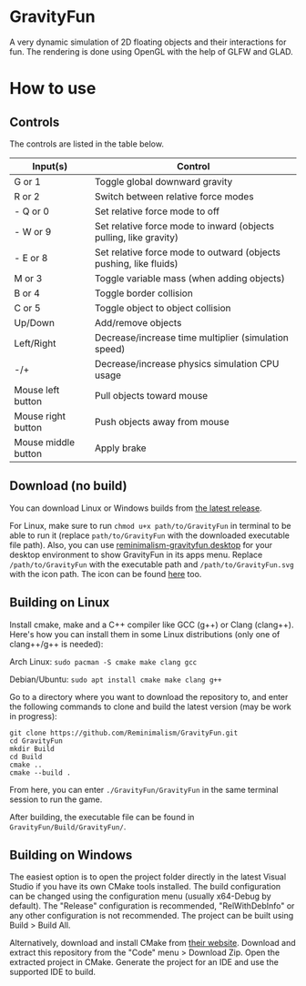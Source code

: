 # GravityFun

A very dynamic simulation of 2D floating objects and their interactions for fun.
The rendering is done using OpenGL with the help of GLFW and GLAD.

# How to use

## Controls

The controls are listed in the table below.

| Input(s) | Control |
| ------ | ------- |
| G or 1 | Toggle global downward gravity |
| R or 2 | Switch between relative force modes |
| - Q or 0 | Set relative force mode to off |
| - W or 9 | Set relative force mode to inward (objects pulling, like gravity) |
| - E or 8 | Set relative force mode to outward (objects pushing, like fluids) |
| M or 3 | Toggle variable mass (when adding objects) |
| B or 4 | Toggle border collision |
| C or 5 | Toggle object to object collision |
| Up/Down | Add/remove objects |
| Left/Right | Decrease/increase time multiplier (simulation speed) |
| -/+ | Decrease/increase physics simulation CPU usage |
| Mouse left button | Pull objects toward mouse |
| Mouse right button | Push objects away from mouse |
| Mouse middle button | Apply brake |

## Download (no build)

You can download Linux or Windows builds from [the latest release](https://github.com/Reminimalism/GravityFun/releases/latest).

For Linux, make sure to run `chmod u+x path/to/GravityFun`
in terminal to be able to run it (replace `path/to/GravityFun` with the downloaded executable file path).
Also, you can use [reminimalism-gravityfun.desktop](https://github.com/Reminimalism/GravityFun/blob/main/reminimalism-gravityfun.desktop)
for your desktop environment to show GravityFun in its apps menu.
Replace `/path/to/GravityFun` with the executable path and `/path/to/GravityFun.svg` with the icon path.
The icon can be found [here](https://github.com/Reminimalism/GravityFun/blob/main/icon/GravityFun.svg) too.

## Building on Linux

Install cmake, make and a C++ compiler like GCC (g++) or Clang (clang++).
Here's how you can install them in some Linux distributions (only one of clang++/g++ is needed):

Arch Linux: `sudo pacman -S cmake make clang gcc`

Debian/Ubuntu: `sudo apt install cmake make clang g++`

Go to a directory where you want to download the repository to,
and enter the following commands to clone and build the latest version (may be work in progress):

```
git clone https://github.com/Reminimalism/GravityFun.git
cd GravityFun
mkdir Build
cd Build
cmake ..
cmake --build .
```

From here, you can enter `./GravityFun/GravityFun` in the same terminal session to run the game.

After building, the executable file can be found in `GravityFun/Build/GravityFun/`.

## Building on Windows

The easiest option is to open the project folder directly in the latest Visual Studio if you have its own CMake tools installed.
The build configuration can be changed using the configuration menu (usually x64-Debug by default). The "Release" configuration is recommended, "RelWithDebInfo" or any other configuration is not recommended. The project can be built using Build > Build All.

Alternatively, download and install CMake from [their website](https://cmake.org/download/).
Download and extract this repository from the "Code" menu > Download Zip.
Open the extracted project in CMake.
Generate the project for an IDE and use the supported IDE to build.
